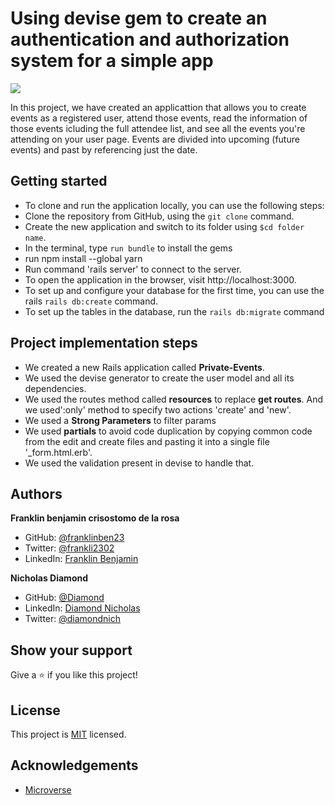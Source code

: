 # Using devise gem to create an authentication and authorization system for a simple app

![](https://img.shields.io/badge/Microverse-blueviolet)

In this project, we have created an applicattion that allows you to create events as a registered user, attend those events, read the information of those events icluding the full attendee list, and see all the events you're attending on your user page. Events are divided into upcoming (future events) and past by referencing just the date.

## Getting started

- To clone and run the application locally, you can use the following steps:
- Clone the repository from GitHub, using the `git clone` command.
- Create the new application and switch to its folder using `$cd folder name`.
- In the terminal, type `run bundle` to install the gems
- run npm install --global yarn
- Run command 'rails server' to connect to the server.
- To open the application in the browser, visit http://localhost:3000.
- To set up and configure your database for the first time, you can use the rails `rails db:create` command.
- To set up the tables in the database, run the `rails db:migrate` command

## Project implementation steps

- We created a new Rails application called **Private-Events**.
- We used the devise generator to create the user model and all its dependencies.
- We used the routes method called **resources** to replace **get routes**. And we used':only' method to specify two actions 'create' and 'new'.
- We used a **Strong Parameters** to filter params
- We used **partials** to avoid code duplication by copying common code from the edit and create files and pasting it into a single file '\_form.html.erb'.
- We used the validation present in devise to handle that.

## Authors

**Franklin benjamin crisostomo de la rosa**

- GitHub: [@franklinben23](https://github.com/franklinben23)
- Twitter: [@frankli2302](https://twitter.com/Frankli2302)
- LinkedIn: [Franklin Benjamin](https://www.linkedin.com/in/franklinbenjamin/)

**Nicholas Diamond**

- GitHub: [@Diamond](https://github.com/diamond-nicholas)
- LinkedIn: [Diamond Nicholas](https://www.linkedin.com/in/diamond-nicholas/)
- Twitter: [@diamondnich](https://twitter.com/diamondnich)

## Show your support

Give a ⭐️ if you like this project!

## License

This project is [MIT](./LICENSE) licensed.

## Acknowledgements

- [Microverse](https://microverse.org)
